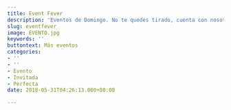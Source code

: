 ```yaml
---
title: Event Fever
description: 'Eventos de Domingo. No te quedes tirado, cuenta con nosotros. '
slug: eventfever
image: EVENTO.jpg
keywords: ''
buttontext: Más eventos
categories:
- ''
- ''
- Evento
- Invitada
- Perfecta
date: 2018-05-31T04:26:13.000+00:00

---
```

